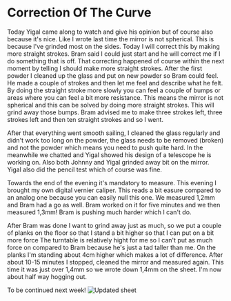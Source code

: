 # Correction Of The Curve
Today Yigal came along to watch and give his opinion but of course also because it's nice. Like I wrote last time the mirror is not spherical. This is because I've grinded most on the sides. Today I will correct this by making more straight strokes. Bram said I could just start and he will correct me if I do something that is off. That correcting happened of course within the next moment by telling I should make more straight strokes. After the first powder I cleaned up the glass and put on new powder so Bram could feel. He made a couple of strokes and then let me feel and describe what he felt. By doing the straight stroke more slowly you can feel a couple of bumps or areas where you can feel a bit more resistance. This means the mirror is not spherical and this can be solved by doing more straight strokes. This will grind away those bumps. Bram advised me to make three strokes left, three strokes left and then ten straight strokes and so I went.

After that everything went smooth sailing, I cleaned the glass regularly and didn't work too long on the powder, the glass needs to be removed (broken) and not the powder which means you need to push quite hard. In the meanwhile we chatted and Yigal showed his design of a telescope he is working on. Also both Johnny and Yigal grinded away bit on the mirror. Yigal also did the pencil test which of course was fine.

Towards the end of the evening it's mandatory to measure. This evening I brought my own digital vernier caliper. This reads a bit easure compared to an analog one because you can easily null this one. We measured 1,2mm and Bram had a go as well. Bram worked on it for five minutes and we then measured 1,3mm! Bram is pushing much harder which I can't do.

After Bram was done I want to grind away just as much, so we put a couple of planks on the floor so that I stand a bit higher so that I can put on a bit more force The turntable is relatively hight for me so I can't put as much force on compared to Bram because he's just a tad taller than me. On the planks I'm standing about 4cm higher which makes a lot of difference. After about 10-15 minutes I stopped, cleaned the mirror and measured again. This time it was just over 1,4mm so we wrote down 1,4mm on the sheet. I'm now about half way hogging out.

To be continued next week!
![Updated sheet](/images/IMG_2993.jpg)